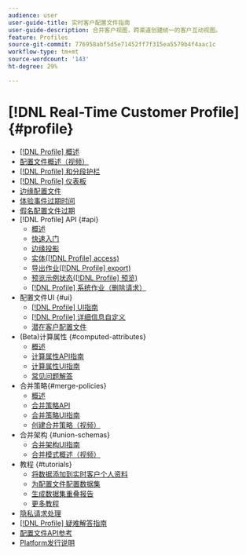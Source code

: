 ```yaml
---
audience: user
user-guide-title: 实时客户配置文件指南
user-guide-description: 合并客户视图，跨渠道创建统一的客户互动视图。
feature: Profiles
source-git-commit: 776958abf5d5e71452ff7f315ea5579b4f4aac1c
workflow-type: tm+mt
source-wordcount: '143'
ht-degree: 29%

---
```



# [!DNL Real-Time Customer Profile] {#profile}

* [[!DNL Profile] 概述](home.md)
* [配置文件概述（视频）](video/profile-overview.md)
* [[!DNL Profile] 和分段护栏](guardrails.md)
* [[!DNL Profile] 仪表板](ui/profile-dashboard.md)
* [边缘配置文件](edge-profiles.md)
* [体验事件过期时间](event-expirations.md)
* [假名配置文件过期](pseudonymous-profiles.md)
* [!DNL Profile] API {#api}
   * [概述](api/overview.md)
   * [快速入门](api/getting-started.md)
   * [边缘投影](api/edge-projections.md)
   * [实体([!DNL Profile] access)](api/entities.md)
   * [导出作业([!DNL Profile] export)](api/export-jobs.md)
   * [预览示例状态([!DNL Profile] 预览)](api/preview-sample-status.md)
   * [[!DNL Profile] 系统作业（删除请求）](api/profile-system-jobs.md)
* 配置文件UI {#ui}
   * [[!DNL Profile] UI指南](ui/user-guide.md)
   * [[!DNL Profile] 详细信息自定义](ui/profile-customization.md)
   * [潜在客户配置文件](ui/prospect-profile.md)
* (Beta)计算属性 {#computed-attributes}
   * [概述](computed-attributes/overview.md)
   * [计算属性API指南](computed-attributes/api.md)
   * [计算属性UI指南](computed-attributes/ui.md)
   * [常见问题解答](computed-attributes/faq.md)
* 合并策略{#merge-policies}
   * [概述](merge-policies/overview.md)
   * [合并策略API](api/merge-policies.md)
   * [合并策略UI指南](merge-policies/ui-guide.md)
   * [创建合并策略（视频）](video/create-merge-policies.md)
* 合并架构 {#union-schemas}
   * [合并架构UI指南](ui/union-schema.md)
   * [合并模式概述（视频）](video/union-schemas-overview.md)
* 教程 {#tutorials}
   * [将数据添加到实时客户个人资料](tutorials/add-profile-data.md)
   * [为配置文件配置数据集](tutorials/dataset-configuration.md)
   * [生成数据集重叠报告](tutorials/dataset-overlap-report.md)
   * [更多教程](https://experienceleague.adobe.com/docs/platform-learn/tutorials/overview.html?lang=zh-Hans)
* [隐私请求处理](privacy.md)
* [[!DNL Profile] 疑难解答指南](troubleshooting.md)
* [配置文件API参考](https://www.adobe.com/go/profile-apis-en)
* [Platform发行说明](https://www.adobe.com/go/platform-release-notes_cn)
